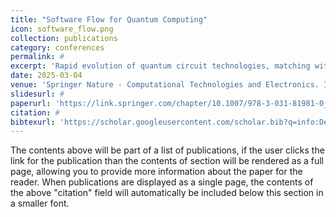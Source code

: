 ```yaml
---
title: "Software Flow for Quantum Computing"
icon: software_flow.png
collection: publications
category: conferences
permalink: #
excerpt: 'Rapid evolution of quantum circuit technologies, matching with the emergence of promising quantum algorithms has catapulted quantum computers as the most important engineering quest of present times. A key ingredient of quantum engineering is to have an efficient, and scalable design automation flow. To that effect, various programming languages, corresponding compilation tool-chains, and technology-specific optimizations are being developed. In this paper, an overview of the various software flows for quantum computing is presented, including the core technical challenges, cross-flow compatibility issues, demonstrated results, and future research directions. A significant number of point-tools, as part of these various flows, are available as open-source tools. We refer to those tools as well as concerted efforts by industrial and academic research groups to develop a holistic software stack for quantum computing.'
date: 2025-03-04
venue: 'Springer Nature - Computational Technologies and Electronics. ICCTE 2023'
slidesurl: #
paperurl: 'https://link.springer.com/chapter/10.1007/978-3-031-81981-0_18'
citation: #
bibtexurl: 'https://scholar.googleusercontent.com/scholar.bib?q=info:Deq348azhqcJ:scholar.google.com/&output=citation&scisdr=CgJN25qjEIuy7qjNTnA:AAZF9b8AAAAAaB_LVnDKBwCClSNlhkHssDpepsc&scisig=AAZF9b8AAAAAaB_LVnmuGVZBOycqE1pwVLlG1p0&scisf=4&ct=citation&cd=-1&hl=en'
---
```


The contents above will be part of a list of publications, if the user clicks the link for the publication than the contents of section will be rendered as a full page, allowing you to provide more information about the paper for the reader. When publications are displayed as a single page, the contents of the above "citation" field will automatically be included below this section in a smaller font.
